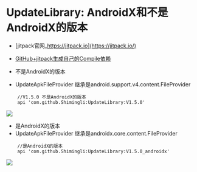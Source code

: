 # UpdateLibrary: AndroidX和不是AndroidX的版本

* [jitpack官网_https://jitpack.io](https://jitpack.io/)

* [GitHub+jitpack生成自己的Compile依赖](https://blog.csdn.net/DeMonliuhui/article/details/78066784)

* 不是AndroidX的版本
* UpdateApkFileProvider 继承是android.support.v4.content.FileProvider
```
    //V1.5.0 不是AndroidX的版本
    api 'com.github.Shimingli:UpdateLibrary:V1.5.0'
```

[![](https://jitpack.io/v/Shimingli/UpdateLibrary.svg)](https://jitpack.io/#Shimingli/UpdateLibrary)




* 是AndroidX的版本
* UpdateApkFileProvider 继承是androidx.core.content.FileProvider
```
    //是AndroidX的版本
    api 'com.github.Shimingli:UpdateLibrary:V1.5.0_androidx'
```

[![](https://jitpack.io/v/Shimingli/UpdateLibrary.svg)](https://jitpack.io/#Shimingli/UpdateLibrary)